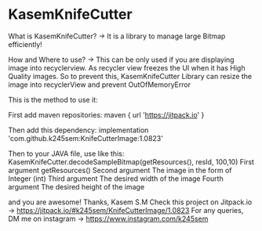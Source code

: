# KasemKnifeCutter
What is KasemKnifeCutter?
-> It is a library to manage large Bitmap efficiently! 

How and Where to use?
-> This can be only used if you are displaying image into recyclerview. As recycler view freezes the UI when it has High Quality images. So to prevent this, KasemKnifeCutter Library can resize the image into recyclerView and prevent OutOfMemoryError

This is the method to use it:   
	
First add maven repositories:
maven { url 'https://jitpack.io' }

Then add this dependency:
implementation 'com.github.k245sem:KnifeCutterImage:1.0823'

Then to your JAVA file, use like this:
KasemKnifeCutter.decodeSampleBitmap(getResources(), resId, 100,10)
First argument getResources()
Second argument The image in the form of Integer (int)
Third argument The desired width of the image
Fourth argument The desired height of the image

and you are awesome! Thanks, Kasem S.M
Check this project on Jitpack.io -> https://jitpack.io/#k245sem/KnifeCutterImage/1.0823
For any queries, DM me on instagram -> https://www.instagram.com/k245sem 

		
